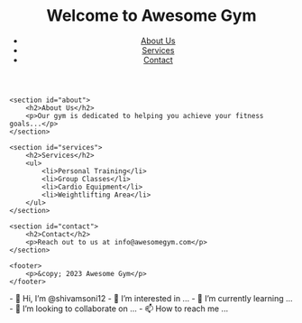 <!DOCTYPE html>
<html lang="en">
<head>
    <meta charset="UTF-8">
    <meta name="viewport" content="width=device-width, initial-scale=1.0">
    <title>Awesome Gym</title>
    <link rel="stylesheet" href="styles.css">
</head>
<body>
    <header>
        <h1>Welcome to Awesome Gym</h1>
        <nav>
            <ul>
                <li><a href="#about">About Us</a></li>
                <li><a href="#services">Services</a></li>
                <li><a href="#contact">Contact</a></li>
            </ul>
        </nav>
    </header>

    <section id="about">
        <h2>About Us</h2>
        <p>Our gym is dedicated to helping you achieve your fitness goals...</p>
    </section>

    <section id="services">
        <h2>Services</h2>
        <ul>
            <li>Personal Training</li>
            <li>Group Classes</li>
            <li>Cardio Equipment</li>
            <li>Weightlifting Area</li>
        </ul>
    </section>

    <section id="contact">
        <h2>Contact</h2>
        <p>Reach out to us at info@awesomegym.com</p>
    </section>

    <footer>
        <p>&copy; 2023 Awesome Gym</p>
    </footer>
</body>- 👋 Hi, I’m @shivamsoni12
- 👀 I’m interested in ...
- 🌱 I’m currently learning ...
- 💞️ I’m looking to collaborate on ...
- 📫 How to reach me ...

<!---
shivamsoni12/shivamsoni12 is a ✨ special ✨ repository because its `README.md` (this file) appears on your GitHub profile.
You can click the Preview link to take a look at your changes.
--->
